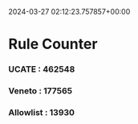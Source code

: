 2024-03-27 02:12:23.757857+00:00
# Rule Counter 
 ### UCATE : 462548

 ### Veneto : 177565

 ### Allowlist : 13930
